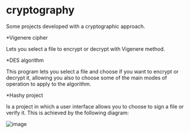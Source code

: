 # cryptography
Some projects developed with a cryptographic approach.

*Vigenere cipher

Lets you select a file to encrypt or decrypt with Vigenere method.

*DES algorithm

This program lets you select a file and choose if you want to encrypt or decrypt it, allowing you also to choose some of the main modes of operation to apply to the algorithm.

*Hashy project

Is a project in which a user interface allows you to choose to sign a file or verify it. This is achieved by the following diagram:

![image](https://user-images.githubusercontent.com/64864321/168377748-a1e7da4c-f1c4-42f5-9474-fecf929eb9d2.png)
